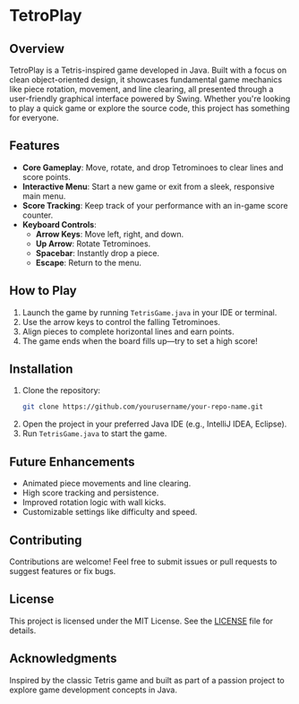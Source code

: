 # TetroPlay

## Overview
TetroPlay is a Tetris-inspired game developed in Java. Built with a focus on clean object-oriented design, it showcases fundamental game mechanics like piece rotation, movement, and line clearing, all presented through a user-friendly graphical interface powered by Swing. Whether you're looking to play a quick game or explore the source code, this project has something for everyone.

## Features
- **Core Gameplay**: Move, rotate, and drop Tetrominoes to clear lines and score points.
- **Interactive Menu**: Start a new game or exit from a sleek, responsive main menu.
- **Score Tracking**: Keep track of your performance with an in-game score counter.
- **Keyboard Controls**:
  - **Arrow Keys**: Move left, right, and down.
  - **Up Arrow**: Rotate Tetrominoes.
  - **Spacebar**: Instantly drop a piece.
  - **Escape**: Return to the menu.

## How to Play
1. Launch the game by running `TetrisGame.java` in your IDE or terminal.
2. Use the arrow keys to control the falling Tetrominoes.
3. Align pieces to complete horizontal lines and earn points.
4. The game ends when the board fills up—try to set a high score!

## Installation
1. Clone the repository:
   ```bash
   git clone https://github.com/yourusername/your-repo-name.git
   ```
2. Open the project in your preferred Java IDE (e.g., IntelliJ IDEA, Eclipse).
3. Run `TetrisGame.java` to start the game.

## Future Enhancements
- Animated piece movements and line clearing.
- High score tracking and persistence.
- Improved rotation logic with wall kicks.
- Customizable settings like difficulty and speed.

## Contributing
Contributions are welcome! Feel free to submit issues or pull requests to suggest features or fix bugs.

## License
This project is licensed under the MIT License. See the [LICENSE](LICENSE) file for details.

## Acknowledgments
Inspired by the classic Tetris game and built as part of a passion project to explore game development concepts in Java.

